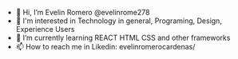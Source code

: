 - 👋 Hi, I’m Evelin Romero @evelinrome278
- 👀 I'm interested in Technology in general, Programing, Design, Experience Users
- 🌱 I’m currently learning REACT HTML CSS and other frameworks
- 📫 How to reach me in Likedin: evelinromerocardenas/

<!---
evelinrome278/evelinrome278 is a ✨ special ✨ repository because its `README.md` (this file) appears on your GitHub profile.
You can click the Preview link to take a look at your changes.
--->
